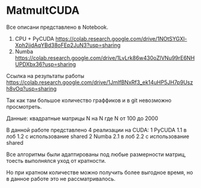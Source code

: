 # MatmultCUDA

Все описани представлено в Notebook. 

1. CPU + PyCUDA 
https://colab.research.google.com/drive/1NOtSYGXl-Xph2jjdAqYBd38oFEp2JuN3?usp=sharing
2. Numba 
https://colab.research.google.com/drive/1LvLrk86w430oZlVNu99rE6NHUPDXbx36?usp=sharing

Ссылка на результаты работы 
https://colab.research.google.com/drive/1JmIfBNxRf3_ek14uHP5JH7p9Uszh8vOq?usp=sharing

Так как там большое количество граффиков и в git невозможно просмотреть.

Данные:
квадратные матрицы N на N 
где N от 100 до 2000

В данной работе представлено 4 реализации на CUDA:
1 PyCUDA
1.1 в лоб
1.2 с использование shared
2 Numba
2.1 в лоб
2.2 с использование shared

Все алгоритмы были адаптированы под любые размерности матриц, тоесть выполнялся уход от кратности.

Но при кратном количестве можно получить более выгодное время, но в данное работе это не рассматривалось.
